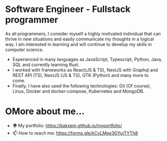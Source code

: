# Software Engineer - Fullstack programmer
As all programmers, I consider myself a highly motivated individual that can thrive in new situations and easily communicate my thoughts in a logical way. I am interested in learning and will continue to develop my skills in computer science.

- Experienced in many languages as JavaScript, Typescript, Python, Java, SQL and currently learning Rust.
- I worked with frameworks as React(JS & TS), NestJS with Graphql and REST API (TS), NextJS (JS & TS), GTK (Python) and many more to come.
- Finally, I have also used the following technologies: Git (Of course), Linux, Docker and docker-compose, Kubernetes and MongoDB.


# OMore about me...
- 🌍 My portfolio: https://kakxem.github.io/myportfolio/
- 📫 How to reach me: https://forms.gle/kCvLMee3GYujTYTh8
